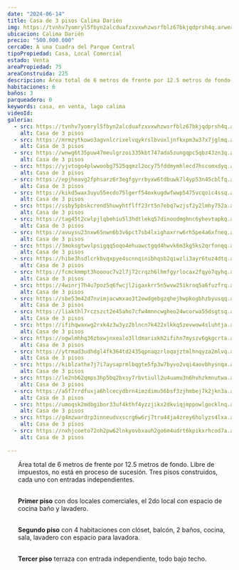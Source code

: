 ```yaml
---
date: "2024-06-14"
title: Casa de 3 pisos Calima Darién
img: https://tvnhv7yomryl5fbyn2alcduafzxvxwhzwsrfblz67bkjqdprsh4q.arweave.net/nVp6_w5kcL6UOG6AsQ6ALm9b2Pm0olCvPvhUmA3xkfk
ubicacion: Calima Darién
precio: "500.000.000"
cercaDe: A una Cuadra del Parque Central
tipoPropiedad: Casa, Local Comercial
estado: Venta
areaPropiedad: 75
areaConstruida: 225
descripcion: Área total de 6 metros de frente por 12.5 metros de fondo. Libre de impuestos, no está en proceso de sucesión. Tres pisos construidos, cada uno con entradas independientes.
habitaciones: 6
baños: 3
parqueadero: 0
keywords: casa, en venta, lago calima
videoId: 
galeria:
  - src: https://tvnhv7yomryl5fbyn2alcduafzxvxwhzwsrfblz67bkjqdprsh4q.arweave.net/nVp6_w5kcL6UOG6AsQ6ALm9b2Pm0olCvPvhUmA3xkfk
    alt: Casa de 3 pisos
  - src: https://mrmzytkowo3agvnlcrixelvqykrslbvuxljnfkxpm3w37x7jglmq.arweave.net/ZFmcTU6ztgNVqxRRci6wwqMlhrS60tKq72btv9_pMtk
    alt: Casa de 3 pisos
  - src: https://wnwg6t35puw47meulgrzoi335kbt747ada5zungqpc5qbz43zn3q.arweave.net/s2xvT319Lc-wlFmjlyN76oM_8-AYO5o00Hi7AOeby3c
    alt: Casa de 3 pisos
  - src: https://yjvtogo4plwwoobg7525qqmzl2ocy75fddmymhlecd7hscomxdyq.arweave.net/wms3Gdx67Wc4Jv912EGZXpwsf6UY2YYdZBD-eQnMuPE
    alt: Casa de 3 pisos
  - src: https://epjheavg2fphsarz6r3egfgyrrbyxw6tdbuwk7l4yp53n45cblfq.arweave.net/I9JyAqbRXnkCOfR2QxTYjEOL29MYaWV9fMP7tvOiCss
    alt: Casa de 3 pisos
  - src: https://kikd5wax3uyu55ecdo75lgerf54oxkugdwfwwp5475vcqoic4ssq.arweave.net/UhQ-2BfdMU70ghu_1ZiRL3jrqoYdi2s_vP9qKDkC5KU
    alt: Casa de 3 pisos
  - src: https://ssby5pbskcrend5huwyhtflff23rt5n7ebq7wzjsf2y2lmhy752a.arweave.net/lIOOvDJQokaPp6WweZVlLrcZ9b8gYftlMi6xpbD4_3Q
    alt: Casa de 3 pisos
  - src: https://tag45t2cwlpjlqbehiu5l3hdtlekq57dinoodmghnc6yhevtapkq.arweave.net/mA3Oz0Ky3pXAJDop1ezjmsiod-NDXOGwx2i9g5KzA9U
    alt: Casa de 3 pisos
  - src: https://avuysu23nxw65nwn6b3v6pct7sb4lxighaxrrw6rh5pe4a6xfneq.arweave.net/BWmJU1tt7e62zfB3XzxT_IPF3QY4Lxjb0T9eTgPXK0k
    alt: Casa de 3 pisos
  - src: https://3moksgtwvlpsigqq5oqo4ehuawctgqd4hwvk6m3kg5ks2qrfonqq.arweave.net/2xypGnaq3yQaEOug7hD0BYUzQHw9qq8zajdVLUIlc2E
    alt: Casa de 3 pisos
  - src: https://hibe3hsdlcrkbvqxpye4scnnqinibhqsb2qiwzli3ayr6tuz4dtq.arweave.net/OgJNnkNYoqDWF34JyQmtghqAnhIOoItlaNgxH06Z4Oc
    alt: Casa de 3 pisos
  - src: https://fcmckmmpt3hooouc7v2l7j72crqzh6lhmfgyrlocax2fqyo7qyhq.arweave.net/KJglMY-ezuc6gv10v6f6FGGT-WdhTYitwgX0WGHfhg8
    alt: Casa de 3 pisos
  - src: https://4winrj7h4u7poz5q6fwcjl2igaxkrr5n5wvw25ikroq5a6fuzfrq.arweave.net/5ZDYp-flPvdnsPFsJK9IMC6ox63tq211Couh0Hi0yWM
    alt: Casa de 3 pisos
  - src: https://sbe53m42d7nvimjacwmxao3t2ewdgebgzqhejhwpkogbhzbyusqq.arweave.net/kEnds5of21QxIBWZcDtz0SwzECbMDkSez1OME-Q4pKE
    alt: Casa de 3 pisos
  - src: https://liakthl7rczszct2e45aho7cfw4mnncwgheo24wcorwa55dsgtsq.arweave.net/WgCpnX-IsyyKeic6A7viLbjGtFYxyO1ywnRsDvRyNOU
    alt: Casa de 3 pisos
  - src: https://ifihqwaxwg2rxk4z3w3yz2blncn7k422xlkkq5zevwow4sluhtja.arweave.net/QVB4WBextRurmd23jOgraJv1c1q61Kh3JK2dbkl0PNI
    alt: Casa de 3 pisos
  - src: https://ogwlmhhq36zbxwjnxealo3lldmarixkh2ifihn7myszv6gkgcrta.arweave.net/cay2HPDfshvZLbkAt21rGwEUXUfSCoO37MSzXxlGFGY
    alt: Casa de 3 pisos
  - src: https://ytrmad3udhdgl4fk364td2435qpnaqzrloqajztmlhnqyza2mlvq.arweave.net/xOLAD3QZxmXwqt-5Meub7B7QQzFboATmbFnbDGQaYus
    alt: Casa de 3 pisos
  - src: https://kiblzathe7j7i7aysaprmlbqgte5fp3w7byvo2vqi4aovbhysnqa.arweave.net/UgK8gmcn0_R8GJAfFiwwNMnSv3b4cVdqsEcA6oT4k2A
    alt: Casa de 3 pisos
  - src: https://le2nb62qmps3hp5bq2bxsy7rbvtiull2u4uamu3n6hvhzkmnutwa.arweave.net/WTTQ-1Bj5bO_oYaDeWPxDWaKLXqnKAZTbfHqfKmNpOw
    alt: Casa de 3 pisos
  - src: https://a5f7rrdfuxja6hlcecydbrn4imzdimu56bsf3zjhmbej7k2jkn3a.arweave.net/B0v4xGWl0g8dYiCwMMW8QzI0Mp3wZF3lJ2BIn6tJU3Y
    alt: Casa de 3 pisos
  - src: https://umoqsk2mdbgibor33uf4kthf4yzzjikx2dkviqjmppowlgocklnq.arweave.net/ox0JK0wYTIC6O90LxUzl5jOUoVfQ1VRBLHvdZZnCUts
    alt: Casa de 3 pisos
  - src: https://g4mzwardrp3inneudvxscrg6w6rj7tru44ja4zrey6holyzs4lxa.arweave.net/NxmbAiOL9oa0lB1vIUTet6KfzjTnEg5mJMeO5eMy4u4
    alt: Casa de 3 pisos
  - src: https://nxhjcoeto72oh2pw62lnkyovbxauh2go6m4udrt6kpikxrhcod7a.arweave.net/bc6ROJN39OPp9vaW1WHVDcFD6M7zOUHGflPQq8TicP4
    alt: Casa de 3 pisos
  
---
```

<ul>
Área total de 6 metros de frente por 12.5 metros de fondo. Libre de impuestos, no está en proceso de sucesión. Tres pisos construidos, cada uno con entradas independientes. <br><br>

**Primer piso** con dos locales comerciales, el 2do local con espacio de cocina baño y lavadero. <br><br>

**Segundo piso** con 4 habitaciones con clóset, balcón, 2 baños, cocina, sala, lavadero con espacio para lavadora. <br><br>

**Tercer piso** terraza con entrada independiente, todo bajo techo. <br><br>
</ul>